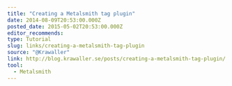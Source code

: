 ```yaml
---
title: "Creating a Metalsmith tag plugin"
date: 2014-08-09T20:53:00.000Z
posted_date: 2015-05-02T20:53:00.000Z
editor_recommends:
type: Tutorial
slug: links/creating-a-metalsmith-tag-plugin
source: "@Krawaller"
link: http://blog.krawaller.se/posts/creating-a-metalsmith-tag-plugin/
tool:
  - Metalsmith
---
```





